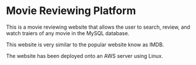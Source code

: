 # Movie Reviewing Platform

This is a movie reviewing website that allows the user to search, review, and watch traiers of any movie in the MySQL database.

This website is very similar to the popular website know as IMDB.

The website has been deployed onto an AWS server using Linux. 
